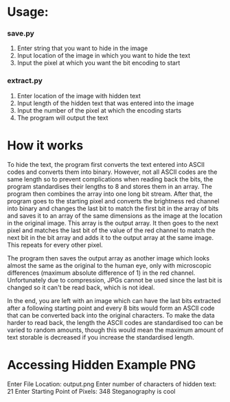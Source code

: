 # Usage:
### save.py
1. Enter string that you want to hide in the image
2. Input location of the image in which you want to hide the text
3. Input the pixel at which you want the bit encoding to start

### extract.py
1. Enter location of the image with hidden text
2. Input length of the hidden text that was entered into the image
3. Input the number of the pixel at which the encoding starts
4. The program will output the text


# How it works
To hide the text, the program first converts the text entered into ASCII codes and converts them into binary. However, not all ASCII codes are the same length so to prevent complications when reading back the bits, the program standardises their lengths to 8 and stores them in an array. The program then combines the array into one long bit stream. After that, the program goes to the starting pixel and converts the brightness red channel into binary and changes the last bit to match the first bit in the array of bits and saves it to an array of the same dimensions as the image at the location in the original image. This array is the output array. It then goes to the next pixel and matches the last bit of the value of the red channel to match the next bit in the bit array and adds it to the output array at the same image. This repeats for every other pixel.

The program then saves the output array as another image which looks almost the same as the original to the human eye, only with microscopic differences (maximum absolute difference of 1) in the red channel. Unfortunately due to compression, JPGs cannot be used since the last bit is changed so it can't be read back, which is not ideal.

In the end, you are left with an image which can have the last bits extracted after a following starting point and every 8 bits would form an ASCII code that can be converted back into the original characters. To make the data harder to read back, the length the ASCII codes are standardised too can be varied to random amounts, though this would mean the maximum amount of text storable is decreased if you increase the standardised length.




# Accessing Hidden Example PNG
Enter File Location: output.png
Enter number of characters of hidden text: 21
Enter Starting Point of Pixels: 348
Steganography is cool
